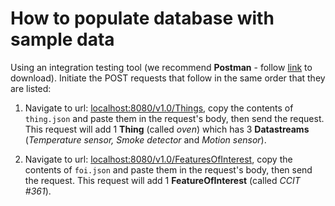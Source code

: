 # How to populate database with sample data

Using an integration testing tool (we recommend **Postman** - follow [link](www.postman.com) to download). Initiate the POST requests that follow in the same order that they are listed:

1. Navigate to url: <localhost:8080/v1.0/Things>, copy the contents of ```thing.json``` and paste them in the request's body, then send the request. This request will add 1 **Thing** (called *oven*) which has 3 **Datastreams** (*Temperature sensor, Smoke detector* and *Motion sensor*).

2. Navigate to url: <localhost:8080/v1.0/FeaturesOfInterest>, copy the contents of ```foi.json``` and paste them in the request's body, then send the request. This request will add 1 **FeatureOfInterest** (called *CCIT #361*).
